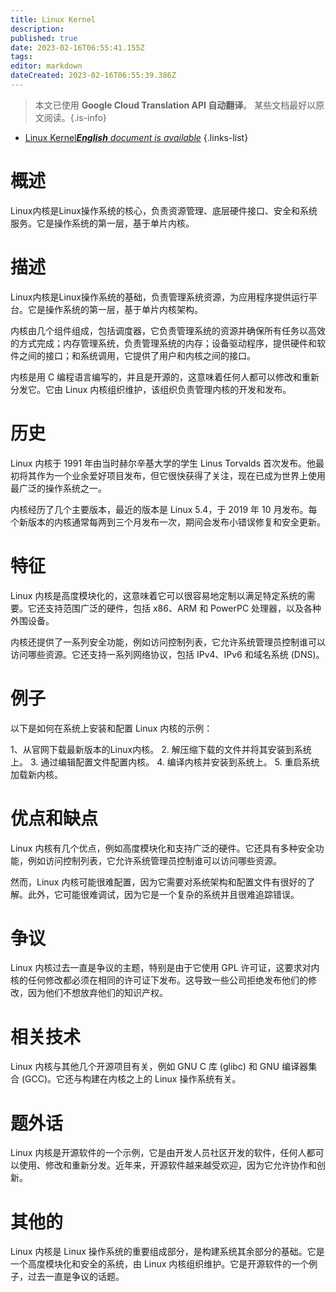 ```yaml
---
title: Linux Kernel
description: 
published: true
date: 2023-02-16T06:55:41.155Z
tags: 
editor: markdown
dateCreated: 2023-02-16T06:55:39.386Z
---
```


> 本文已使用 **Google Cloud Translation API 自动翻译**。
某些文档最好以原文阅读。{.is-info}



- [Linux Kernel***English** document is available*](/en/Knowledge-base/Dictionary/linux-kernel)
{.links-list}


# 概述
Linux内核是Linux操作系统的核心，负责资源管理、底层硬件接口、安全和系统服务。它是操作系统的第一层，基于单片内核。

# 描述
Linux内核是Linux操作系统的基础，负责管理系统资源，为应用程序提供运行平台。它是操作系统的第一层，基于单片内核架构。

内核由几个组件组成，包括调度器，它负责管理系统的资源并确保所有任务以高效的方式完成；内存管理系统，负责管理系统的内存；设备驱动程序，提供硬件和软件之间的接口；和系统调用，它提供了用户和内核之间的接口。

内核是用 C 编程语言编写的，并且是开源的，这意味着任何人都可以修改和重新分发它。它由 Linux 内核组织维护，该组织负责管理内核的开发和发布。

# 历史
Linux 内核于 1991 年由当时赫尔辛基大学的学生 Linus Torvalds 首次发布。他最初将其作为一个业余爱好项目发布，但它很快获得了关注，现在已成为世界上使用最广泛的操作系统之一。

内核经历了几个主要版本，最近的版本是 Linux 5.4，于 2019 年 10 月发布。每个新版本的内核通常每两到三个月发布一次，期间会发布小错误修复和安全更新。

# 特征
Linux 内核是高度模块化的，这意味着它可以很容易地定制以满足特定系统的需要。它还支持范围广泛的硬件，包括 x86、ARM 和 PowerPC 处理器，以及各种外围设备。

内核还提供了一系列安全功能，例如访问控制列表，它允许系统管理员控制谁可以访问哪些资源。它还支持一系列网络协议，包括 IPv4、IPv6 和域名系统 (DNS)。

# 例子
以下是如何在系统上安装和配置 Linux 内核的示例：

1、从官网下载最新版本的Linux内核。
2. 解压缩下载的文件并将其安装到系统上。
3. 通过编辑配置文件配置内核。
4. 编译内核并安装到系统上。
5. 重启系统加载新内核。

# 优点和缺点
Linux 内核有几个优点，例如高度模块化和支持广泛的硬件。它还具有多种安全功能，例如访问控制列表，它允许系统管理员控制谁可以访问哪些资源。

然而，Linux 内核可能很难配置，因为它需要对系统架构和配置文件有很好的了解。此外，它可能很难调试，因为它是一个复杂的系统并且很难追踪错误。

# 争议
Linux 内核过去一直是争议的主题，特别是由于它使用 GPL 许可证，这要求对内核的任何修改都必须在相同的许可证下发布。这导致一些公司拒绝发布他们的修改，因为他们不想放弃他们的知识产权。

# 相关技术
Linux 内核与其他几个开源项目有关，例如 GNU C 库 (glibc) 和 GNU 编译器集合 (GCC)。它还与构建在内核之上的 Linux 操作系统有关。

# 题外话
Linux 内核是开源软件的一个示例，它是由开发人员社区开发的软件，任何人都可以使用、修改和重新分发。近年来，开源软件越来越受欢迎，因为它允许协作和创新。

# 其他的
Linux 内核是 Linux 操作系统的重要组成部分，是构建系统其余部分的基础。它是一个高度模块化和安全的系统，由 Linux 内核组织维护。它是开源软件的一个例子，过去一直是争议的话题。